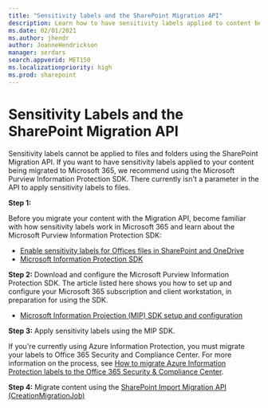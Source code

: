 ```yaml
---
title: "Sensitivity labels and the SharePoint Migration API"
description: Learn how to have sensitivity labels applied to content before migration with the SharePoint Migration API.
ms.date: 02/01/2021
ms.author: jhendr
author: JoanneHendrickson
manager: serdars
search.appverid: MET150
ms.localizationpriority: high
ms.prod: sharepoint
---
```

# Sensitivity Labels and the SharePoint Migration API

Sensitivity labels cannot be applied to files and folders using the SharePoint Migration API.  If you want to have sensitivity labels applied to your content being migrated to Microsoft 365, we recommend using the Microsoft Purview Information Protection SDK.  There currently isn't a parameter in the API to apply sensitivity labels to files.

**Step 1:**

Before you migrate your content with the Migration API, become familiar with how sensitivity labels work in Microsoft 365 and learn about the Microsoft Purview Information Protection SDK:

- [Enable sensitivity labels for Offices files in SharePoint and OneDrive](/microsoft-365/compliance/sensitivity-labels-sharepoint-onedrive-files)
- [Microsoft Information Protection SDK](/information-protection/develop/overview)

**Step 2:**
Download and configure the Microsoft Purview Information Protection SDK. The article listed here shows you how to set up and configure your Microsoft 365 subscription and client workstation, in preparation for using the SDK.

- [Microsoft Information Projection (MIP) SDK setup and configuration](/information-protection/develop/setup-configure-mip)

**Step 3:**
Apply sensitivity labels using the MIP SDK.

If you're currently using Azure Information Protection, you must migrate your labels to Office 365 Security and Compliance Center. For more information on the process, see [How to migrate Azure Information Protection labels to the Office 365 Security & Compliance Center](/azure/information-protection/configure-policy-migrate-labels).

**Step 4:** Migrate content using the [SharePoint Import Migration API (CreationMigrationJob)](migration-api-overview.md)
